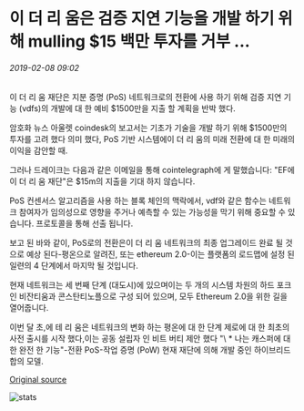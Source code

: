 # 이 더 리 움은 검증 지연 기능을 개발 하기 위해 mulling $15 백만 투자를 거부 ...

###### 2019-02-08 09:02

이 더 리 움 재단은 지분 증명 (PoS) 네트워크로의 전환에 사용 하기 위해 검증 지연 기능 (vdfs)의 개발에 대 한 예비 $1500만을 지출 할 계획을 반박 했다.

암호화 뉴스 아울렛 coindesk의 보고서는 기초가 기술을 개발 하기 위해 $1500만의 투자를 고려 했다 의미 했다, PoS 기반 시스템에이 더 리 움의 미래 전환에 대 한 미래의 이익을 감안할 때.

그러나 드레이크는 다음과 같은 이메일을 통해 cointelegraph에 게 말했습니다: "EF에이 더 리 움 재단"은 $15m의 지출을 기대 하지 않습니다.

PoS 컨센서스 알고리즘을 사용 하는 블록 체인의 맥락에서, vdf와 같은 함수는 네트워크 참여자가 임의성으로 영향을 주거나 예측할 수 있는 가능성을 막기 위해 중요할 수 있습니다. 프로토콜을 통해 선출 됩니다.

보고 된 바와 같이, PoS로의 전환은이 더 리 움 네트워크의 최종 업그레이드 완료 될 것으로 예상 된다-평온으로 알려진, 또는 ethereum 2.0-이는 플랫폼의 로드맵에 설정 된 일련의 4 단계에서 마지막 될 것입니다.

현재 네트워크는 세 번째 단계 (대도시)에 있으며이는 두 개의 시스템 차원의 하드 포크 인 비잔티움과 콘스탄티노플으로 구성 되어 있으며, 모두 Ethereum 2.0을 위한 길을 열어줍니다.

이번 달 초,에 테 리 움은 네트워크의 변화 하는 평온에 대 한 단계 제로에 대 한 최초의 사전 출시를 시작 했다,이는 공동 설립자 인 비트 버티 제안 했다 "\ * 나는 캐스퍼에 대 한 완전 한 기능"-전환 PoS-작업 증명 (PoW) 현재 재단에 의해 개발 중인 하이브리드 합의 모델.

[Original source](https://cointelegraph.com/news/ethereum-denies-it-is-mulling-15-mln-investment-to-develop-verifiable-delay-functions)

![stats](https://c.statcounter.com/11760860/0/a89fa40b/1/ "stats")